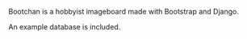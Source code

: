 Bootchan is a hobbyist imageboard made with Bootstrap and Django.

An example database is included.
